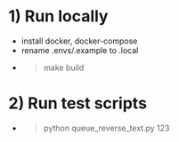 # 1) Run locally
- install docker, docker-compose
- rename .envs/.example to .local
- > make build

# 2) Run test scripts
- > python queue_reverse_text.py 123
